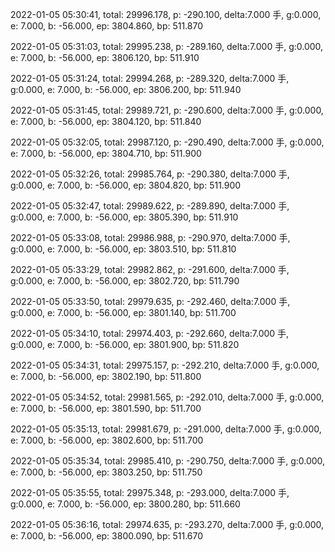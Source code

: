 2022-01-05 05:30:41, total: 29996.178, p: -290.100, delta:7.000 手, g:0.000, e: 7.000, b: -56.000, ep: 3804.860, bp: 511.870

2022-01-05 05:31:03, total: 29995.238, p: -289.160, delta:7.000 手, g:0.000, e: 7.000, b: -56.000, ep: 3806.120, bp: 511.910

2022-01-05 05:31:24, total: 29994.268, p: -289.320, delta:7.000 手, g:0.000, e: 7.000, b: -56.000, ep: 3806.200, bp: 511.940

2022-01-05 05:31:45, total: 29989.721, p: -290.600, delta:7.000 手, g:0.000, e: 7.000, b: -56.000, ep: 3804.120, bp: 511.840

2022-01-05 05:32:05, total: 29987.120, p: -290.490, delta:7.000 手, g:0.000, e: 7.000, b: -56.000, ep: 3804.710, bp: 511.900

2022-01-05 05:32:26, total: 29985.764, p: -290.380, delta:7.000 手, g:0.000, e: 7.000, b: -56.000, ep: 3804.820, bp: 511.900

2022-01-05 05:32:47, total: 29989.622, p: -289.890, delta:7.000 手, g:0.000, e: 7.000, b: -56.000, ep: 3805.390, bp: 511.910

2022-01-05 05:33:08, total: 29986.988, p: -290.970, delta:7.000 手, g:0.000, e: 7.000, b: -56.000, ep: 3803.510, bp: 511.810

2022-01-05 05:33:29, total: 29982.862, p: -291.600, delta:7.000 手, g:0.000, e: 7.000, b: -56.000, ep: 3802.720, bp: 511.790

2022-01-05 05:33:50, total: 29979.635, p: -292.460, delta:7.000 手, g:0.000, e: 7.000, b: -56.000, ep: 3801.140, bp: 511.700

2022-01-05 05:34:10, total: 29974.403, p: -292.660, delta:7.000 手, g:0.000, e: 7.000, b: -56.000, ep: 3801.900, bp: 511.820

2022-01-05 05:34:31, total: 29975.157, p: -292.210, delta:7.000 手, g:0.000, e: 7.000, b: -56.000, ep: 3802.190, bp: 511.800

2022-01-05 05:34:52, total: 29981.565, p: -292.010, delta:7.000 手, g:0.000, e: 7.000, b: -56.000, ep: 3801.590, bp: 511.700

2022-01-05 05:35:13, total: 29981.679, p: -291.000, delta:7.000 手, g:0.000, e: 7.000, b: -56.000, ep: 3802.600, bp: 511.700

2022-01-05 05:35:34, total: 29985.410, p: -290.750, delta:7.000 手, g:0.000, e: 7.000, b: -56.000, ep: 3803.250, bp: 511.750

2022-01-05 05:35:55, total: 29975.348, p: -293.000, delta:7.000 手, g:0.000, e: 7.000, b: -56.000, ep: 3800.280, bp: 511.660

2022-01-05 05:36:16, total: 29974.635, p: -293.270, delta:7.000 手, g:0.000, e: 7.000, b: -56.000, ep: 3800.090, bp: 511.670